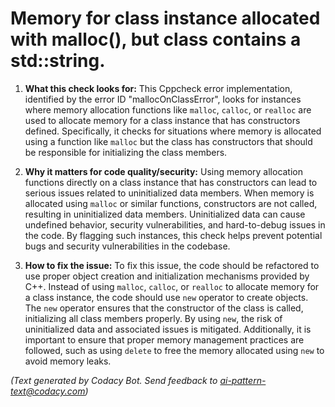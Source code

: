 # Memory for class instance allocated with malloc(), but class contains a std::string.

1. **What this check looks for:**
   This Cppcheck error implementation, identified by the error ID "mallocOnClassError", looks for instances where memory allocation functions like `malloc`, `calloc`, or `realloc` are used to allocate memory for a class instance that has constructors defined. Specifically, it checks for situations where memory is allocated using a function like `malloc` but the class has constructors that should be responsible for initializing the class members.

2. **Why it matters for code quality/security:**
   Using memory allocation functions directly on a class instance that has constructors can lead to serious issues related to uninitialized data members. When memory is allocated using `malloc` or similar functions, constructors are not called, resulting in uninitialized data members. Uninitialized data can cause undefined behavior, security vulnerabilities, and hard-to-debug issues in the code. By flagging such instances, this check helps prevent potential bugs and security vulnerabilities in the codebase.

3. **How to fix the issue:**
   To fix this issue, the code should be refactored to use proper object creation and initialization mechanisms provided by C++. Instead of using `malloc`, `calloc`, or `realloc` to allocate memory for a class instance, the code should use `new` operator to create objects. The `new` operator ensures that the constructor of the class is called, initializing all class members properly. By using `new`, the risk of uninitialized data and associated issues is mitigated. Additionally, it is important to ensure that proper memory management practices are followed, such as using `delete` to free the memory allocated using `new` to avoid memory leaks.

_(Text generated by Codacy Bot. Send feedback to ai-pattern-text@codacy.com)_
